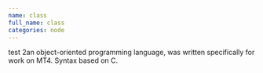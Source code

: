 ```yaml
---
name: class
full_name: class
categories: node
---
```

test 2an object-oriented programming language, was written specifically for work on MT4. Syntax based on C.